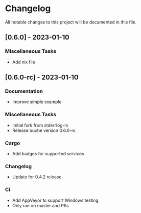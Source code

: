 # Changelog

All notable changes to this project will be documented in this file.

## [0.6.0] - 2023-01-10

### Miscellaneous Tasks

- Add nix file

## [0.6.0-rc] - 2023-01-10

### Documentation

- Improve simple example

### Miscellaneous Tasks

- Initial fork from stderrlog-rs
- Release buche version 0.6.0-rc

### Cargo

- Add badges for supported services

### Changelog

- Update for 0.4.2 release

### Ci

- Add AppVeyor to support Windows testing
- Only run on master and PRs

<!-- generated by git-cliff -->
